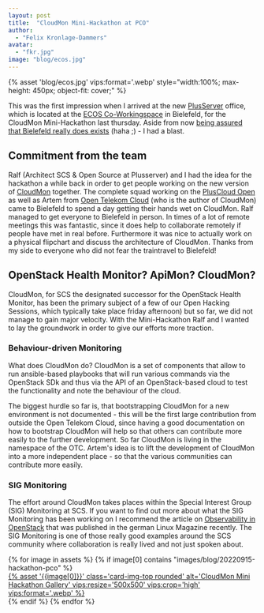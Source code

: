```yaml
---
layout: post
title:  "CloudMon Mini-Hackathon at PCO"
author:
  - "Felix Kronlage-Dammers"
avatar:
  - "fkr.jpg"
image: "blog/ecos.jpg"
---
```


{% asset 'blog/ecos.jpg' vips:format='.webp' style="width:100%; max-height: 450px; object-fit: cover;" %}

This was the first impression when I arrived at the new [PlusServer](https://www.plusserver.com/)
office, which is located at the
[ECOS Co-Workingspace](https://www.ecos-office.com/en/locations/bielefeld/coworking) 
in Bielefeld, for the CloudMon Mini-Hackathon last thursday. Aside from now [being assured that Bielefeld
really does exists](https://en.wikipedia.org/wiki/Bielefeld_conspiracy) (haha ;) - I had a blast.

## Commitment from the team

Ralf (Architect SCS & Open Source at Plusserver) and I had the idea for the hackathon
a while back in order to get people working on the new version of
[CloudMon](https://github.com/stackmon/cloudmon) together. The complete
squad working on the [PlusCloud Open](https://www.plusserver.com/en/products/pluscloud-open)
as well as Artem from [Open Telekom Cloud](https://open-telekom-cloud.com/en/)
(who is the author of CloudMon) came to Bielefeld to spend a day getting their hands
wet on CloudMon. Ralf managed to get everyone to Bielefeld in person. In times
of a lot of remote meetings this was fantastic, since it does help to collaborate
remotely if people have met in real before. Furthermore it was nice to actually
work on a physical flipchart and discuss the architecture of CloudMon.
Thanks from my side to everyone who did not fear the traintravel to Bielefeld!

## OpenStack Health Monitor? ApiMon? CloudMon?

CloudMon, for SCS the designated successor for the OpenStack Health Monitor, has
been the primary subject of a few of our Open Hacking Sessions, which typically take
place friday afternoon) but so far, we did not manage to gain major velocity.
With the Mini-Hackathon Ralf and I wanted to lay the groundwork in order to give
our efforts more traction.

### Behaviour-driven Monitoring

What does CloudMon do? CloudMon is a set of components that allow to run ansible-based
playbooks that will run various commands via the OpenStack SDk and thus via the API of
an OpenStack-based cloud to test the functionality and note the behaviour of the cloud.

The biggest hurdle so far is, that bootstrapping CloudMon for a new environment is
not documented - this will be the first large contribution from outside the Open Telekom
Cloud, since having a good documentation on how to bootstrap CloudMon will help so that
others can contribute more easily to the further development.
So far CloudMon is living in the namespace of the OTC. Artem's idea is to lift the
development of CloudMon into a more independent place - so that the various communities
can contribute more easily.

### SIG Monitoring

The effort around CloudMon takes places within the Special Interest Group (SIG) Monitoring
at SCS. If you want to find out more about what the SIG Monitoring has been working
on I recommend the article on [Observability in OpenStack](https://www.linux-magazin.de/ausgaben/2022/10/observability-fuer-openstack/)
that was published in the german Linux Magazine recently. The SIG Monitoring is one of
those really good examples around the SCS community where collaboration is really lived
and not just spoken about.

<div class="row row-cols-1 row-cols-md-2 row-cols-lg-4 g-4">
  {% for image in assets %}
    {% if image[0] contains "images/blog/20220915-hackathon-pco" %}
      <div>
        <a href="{% asset '{{image[0]}}' @path %}">
          {% asset '{{image[0]}}' class='card-img-top rounded' alt='CloudMon Mini Hackathon Gallery' vips:resize='500x500' vips:crop='high' vips:format='.webp' %}
        </a>
      </div>
    {% endif %}
  {% endfor %}
</div>
